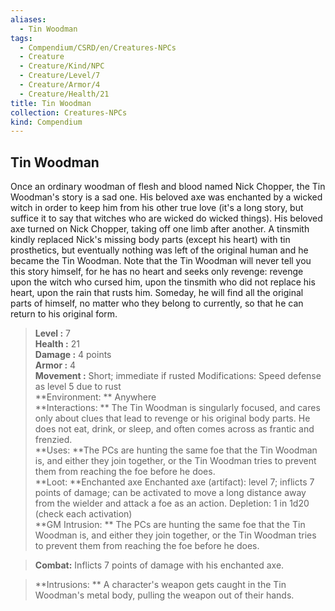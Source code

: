 ```yaml
---
aliases:
  - Tin Woodman
tags:
  - Compendium/CSRD/en/Creatures-NPCs
  - Creature
  - Creature/Kind/NPC
  - Creature/Level/7
  - Creature/Armor/4
  - Creature/Health/21
title: Tin Woodman
collection: Creatures-NPCs
kind: Compendium
---
```

## Tin Woodman  
Once an ordinary woodman of flesh and blood named Nick Chopper, the Tin Woodman's story is a sad one. His beloved axe was enchanted by a wicked witch in order to keep him from his other true love (it's a long story, but suffice it to say that witches who are wicked do wicked things). His beloved axe turned on Nick Chopper, taking off one limb after another. A tinsmith kindly replaced Nick's missing body parts (except his heart) with tin prosthetics, but eventually nothing was left of the original human and he became the Tin Woodman.
Note that the Tin Woodman will never tell you this story himself, for he has no heart and seeks only revenge: revenge upon the witch who cursed him, upon the tinsmith who did not replace his heart, upon the rain that rusts him. Someday, he will find all the original parts of himself, no matter who they belong to currently, so that he can return to his original form.  

  
> **Level :** 7  
> **Health :** 21  
> **Damage :** 4 points  
> **Armor :** 4  
> **Movement :** Short; immediate if rusted Modifications: Speed defense as level 5 due to rust  
> **Environment: ** Anywhere  
> **Interactions: ** The Tin Woodman is singularly focused, and cares only about clues that lead to revenge or his original body parts. He does not eat, drink, or sleep, and often comes across as frantic and frenzied.  
> **Uses: **The PCs are hunting the same foe that the Tin Woodman is, and either they join together, or the Tin Woodman tries to prevent them from reaching the foe before he does.  
> **Loot: **Enchanted axe Enchanted axe (artifact): level 7; inflicts 7 points of damage; can be activated to move a long distance away from the wielder and attack a foe as an action. Depletion: 1 in 1d20 (check each activation)  
> **GM Intrusion: ** The PCs are hunting the same foe that the Tin Woodman is, and either they join together, or the Tin Woodman tries to prevent them from reaching the foe before he does.  

> **Combat:** 
> Inflicts 7 points of damage with his enchanted axe.  
  

> **Intrusions: ** 
> A character's weapon gets caught in the Tin Woodman's metal body, pulling the weapon out of their hands.  
